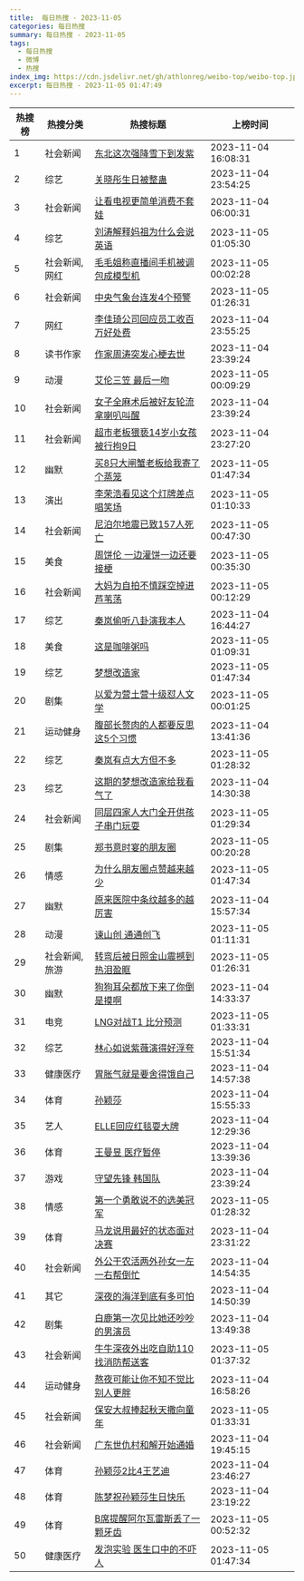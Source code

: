 ```yaml
---
title:  每日热搜 - 2023-11-05
categories: 每日热搜
summary: 每日热搜 - 2023-11-05
tags:
  - 每日热搜
  - 微博
  - 热搜
index_img: https://cdn.jsdelivr.net/gh/athlonreg/weibo-top/weibo-top.jpeg
excerpt: 每日热搜 - 2023-11-05 01:47:49
---
```


| 热搜榜 | 热搜分类 | 热搜标题 | 上榜时间 |
| --- | --- | --- | --- |
| 1 | 社会新闻 | [东北这次强降雪下到发紫](https://s.weibo.com/weibo%3Fq%3D%2523%E4%B8%9C%E5%8C%97%E8%BF%99%E6%AC%A1%E5%BC%BA%E9%99%8D%E9%9B%AA%E4%B8%8B%E5%88%B0%E5%8F%91%E7%B4%AB%2523) | 2023-11-04 16:08:31 | 
| 2 | 综艺 | [关晓彤生日被整蛊](https://s.weibo.com/weibo%3Fq%3D%2523%E5%85%B3%E6%99%93%E5%BD%A4%E7%94%9F%E6%97%A5%E8%A2%AB%E6%95%B4%E8%9B%8A%2523) | 2023-11-04 23:54:25 | 
| 3 | 社会新闻 | [让看电视更简单消费不套娃](https://s.weibo.com/weibo%3Fq%3D%2523%E8%AE%A9%E7%9C%8B%E7%94%B5%E8%A7%86%E6%9B%B4%E7%AE%80%E5%8D%95%E6%B6%88%E8%B4%B9%E4%B8%8D%E5%A5%97%E5%A8%83%2523) | 2023-11-04 06:00:31 | 
| 4 | 综艺 | [刘涛解释妈祖为什么会说英语](https://s.weibo.com/weibo%3Fq%3D%2523%E5%88%98%E6%B6%9B%E8%A7%A3%E9%87%8A%E5%A6%88%E7%A5%96%E4%B8%BA%E4%BB%80%E4%B9%88%E4%BC%9A%E8%AF%B4%E8%8B%B1%E8%AF%AD%2523) | 2023-11-05 01:05:30 | 
| 5 | 社会新闻,网红 | [毛毛姐称直播间手机被调包成模型机](https://s.weibo.com/weibo%3Fq%3D%2523%E6%AF%9B%E6%AF%9B%E5%A7%90%E7%A7%B0%E7%9B%B4%E6%92%AD%E9%97%B4%E6%89%8B%E6%9C%BA%E8%A2%AB%E8%B0%83%E5%8C%85%E6%88%90%E6%A8%A1%E5%9E%8B%E6%9C%BA%2523) | 2023-11-05 00:02:28 | 
| 6 | 社会新闻 | [中央气象台连发4个预警](https://s.weibo.com/weibo%3Fq%3D%2523%E4%B8%AD%E5%A4%AE%E6%B0%94%E8%B1%A1%E5%8F%B0%E8%BF%9E%E5%8F%914%E4%B8%AA%E9%A2%84%E8%AD%A6%2523) | 2023-11-05 01:26:31 | 
| 7 | 网红 | [李佳琦公司回应员工收百万好处费](https://s.weibo.com/weibo%3Fq%3D%2523%E6%9D%8E%E4%BD%B3%E7%90%A6%E5%85%AC%E5%8F%B8%E5%9B%9E%E5%BA%94%E5%91%98%E5%B7%A5%E6%94%B6%E7%99%BE%E4%B8%87%E5%A5%BD%E5%A4%84%E8%B4%B9%2523) | 2023-11-04 23:55:25 | 
| 8 | 读书作家 | [作家周涛突发心梗去世](https://s.weibo.com/weibo%3Fq%3D%2523%E4%BD%9C%E5%AE%B6%E5%91%A8%E6%B6%9B%E7%AA%81%E5%8F%91%E5%BF%83%E6%A2%97%E5%8E%BB%E4%B8%96%2523) | 2023-11-04 23:39:24 | 
| 9 | 动漫 | [艾伦三笠 最后一吻](https://s.weibo.com/weibo%3Fq%3D%2523%E8%89%BE%E4%BC%A6%E4%B8%89%E7%AC%A0%20%E6%9C%80%E5%90%8E%E4%B8%80%E5%90%BB%2523) | 2023-11-05 00:09:29 | 
| 10 | 社会新闻 | [女子全麻术后被好友轮流拿喇叭叫醒](https://s.weibo.com/weibo%3Fq%3D%2523%E5%A5%B3%E5%AD%90%E5%85%A8%E9%BA%BB%E6%9C%AF%E5%90%8E%E8%A2%AB%E5%A5%BD%E5%8F%8B%E8%BD%AE%E6%B5%81%E6%8B%BF%E5%96%87%E5%8F%AD%E5%8F%AB%E9%86%92%2523) | 2023-11-04 23:39:24 | 
| 11 | 社会新闻 | [超市老板猥亵14岁小女孩被行拘9日](https://s.weibo.com/weibo%3Fq%3D%2523%E8%B6%85%E5%B8%82%E8%80%81%E6%9D%BF%E7%8C%A5%E4%BA%B514%E5%B2%81%E5%B0%8F%E5%A5%B3%E5%AD%A9%E8%A2%AB%E8%A1%8C%E6%8B%989%E6%97%A5%2523) | 2023-11-04 23:27:20 | 
| 12 | 幽默 | [买8只大闸蟹老板给我寄了个蒸笼](https://s.weibo.com/weibo%3Fq%3D%2523%E4%B9%B08%E5%8F%AA%E5%A4%A7%E9%97%B8%E8%9F%B9%E8%80%81%E6%9D%BF%E7%BB%99%E6%88%91%E5%AF%84%E4%BA%86%E4%B8%AA%E8%92%B8%E7%AC%BC%2523) | 2023-11-05 01:47:34 | 
| 13 | 演出 | [李荣浩看见这个灯牌差点唱笑场](https://s.weibo.com/weibo%3Fq%3D%2523%E6%9D%8E%E8%8D%A3%E6%B5%A9%E7%9C%8B%E8%A7%81%E8%BF%99%E4%B8%AA%E7%81%AF%E7%89%8C%E5%B7%AE%E7%82%B9%E5%94%B1%E7%AC%91%E5%9C%BA%2523) | 2023-11-05 01:10:33 | 
| 14 | 社会新闻 | [尼泊尔地震已致157人死亡](https://s.weibo.com/weibo%3Fq%3D%2523%E5%B0%BC%E6%B3%8A%E5%B0%94%E5%9C%B0%E9%9C%87%E5%B7%B2%E8%87%B4157%E4%BA%BA%E6%AD%BB%E4%BA%A1%2523) | 2023-11-05 00:47:30 | 
| 15 | 美食 | [周饼伦 一边灌饼一边还要接梗](https://s.weibo.com/weibo%3Fq%3D%2523%E5%91%A8%E9%A5%BC%E4%BC%A6%20%E4%B8%80%E8%BE%B9%E7%81%8C%E9%A5%BC%E4%B8%80%E8%BE%B9%E8%BF%98%E8%A6%81%E6%8E%A5%E6%A2%97%2523) | 2023-11-05 00:35:30 | 
| 16 | 社会新闻 | [大妈为自拍不慎踩空掉进芦苇荡](https://s.weibo.com/weibo%3Fq%3D%2523%E5%A4%A7%E5%A6%88%E4%B8%BA%E8%87%AA%E6%8B%8D%E4%B8%8D%E6%85%8E%E8%B8%A9%E7%A9%BA%E6%8E%89%E8%BF%9B%E8%8A%A6%E8%8B%87%E8%8D%A1%2523) | 2023-11-05 00:12:29 | 
| 17 | 综艺 | [秦岚偷听八卦演我本人](https://s.weibo.com/weibo%3Fq%3D%2523%E7%A7%A6%E5%B2%9A%E5%81%B7%E5%90%AC%E5%85%AB%E5%8D%A6%E6%BC%94%E6%88%91%E6%9C%AC%E4%BA%BA%2523) | 2023-11-04 16:44:27 | 
| 18 | 美食 | [这是咖啡粥吗](https://s.weibo.com/weibo%3Fq%3D%2523%E8%BF%99%E6%98%AF%E5%92%96%E5%95%A1%E7%B2%A5%E5%90%97%2523) | 2023-11-05 01:09:31 | 
| 19 | 综艺 | [梦想改造家](https://s.weibo.com/weibo%3Fq%3D%2523%E6%A2%A6%E6%83%B3%E6%94%B9%E9%80%A0%E5%AE%B6%2523) | 2023-11-05 01:47:34 | 
| 20 | 剧集 | [以爱为营土营十级怼人文学](https://s.weibo.com/weibo%3Fq%3D%2523%E4%BB%A5%E7%88%B1%E4%B8%BA%E8%90%A5%E5%9C%9F%E8%90%A5%E5%8D%81%E7%BA%A7%E6%80%BC%E4%BA%BA%E6%96%87%E5%AD%A6%2523) | 2023-11-05 00:01:25 | 
| 21 | 运动健身 | [腹部长赘肉的人都要反思这5个习惯](https://s.weibo.com/weibo%3Fq%3D%2523%E8%85%B9%E9%83%A8%E9%95%BF%E8%B5%98%E8%82%89%E7%9A%84%E4%BA%BA%E9%83%BD%E8%A6%81%E5%8F%8D%E6%80%9D%E8%BF%995%E4%B8%AA%E4%B9%A0%E6%83%AF%2523) | 2023-11-04 13:41:36 | 
| 22 | 综艺 | [秦岚有点大方但不多](https://s.weibo.com/weibo%3Fq%3D%2523%E7%A7%A6%E5%B2%9A%E6%9C%89%E7%82%B9%E5%A4%A7%E6%96%B9%E4%BD%86%E4%B8%8D%E5%A4%9A%2523) | 2023-11-05 01:28:32 | 
| 23 | 综艺 | [这期的梦想改造家给我看气了](https://s.weibo.com/weibo%3Fq%3D%2523%E8%BF%99%E6%9C%9F%E7%9A%84%E6%A2%A6%E6%83%B3%E6%94%B9%E9%80%A0%E5%AE%B6%E7%BB%99%E6%88%91%E7%9C%8B%E6%B0%94%E4%BA%86%2523) | 2023-11-04 14:30:38 | 
| 24 | 社会新闻 | [同层四家人大门全开供孩子串门玩耍](https://s.weibo.com/weibo%3Fq%3D%2523%E5%90%8C%E5%B1%82%E5%9B%9B%E5%AE%B6%E4%BA%BA%E5%A4%A7%E9%97%A8%E5%85%A8%E5%BC%80%E4%BE%9B%E5%AD%A9%E5%AD%90%E4%B8%B2%E9%97%A8%E7%8E%A9%E8%80%8D%2523) | 2023-11-05 01:29:34 | 
| 25 | 剧集 | [郑书意时宴的朋友圈](https://s.weibo.com/weibo%3Fq%3D%2523%E9%83%91%E4%B9%A6%E6%84%8F%E6%97%B6%E5%AE%B4%E7%9A%84%E6%9C%8B%E5%8F%8B%E5%9C%88%2523) | 2023-11-05 00:20:28 | 
| 26 | 情感 | [为什么朋友圈点赞越来越少](https://s.weibo.com/weibo%3Fq%3D%2523%E4%B8%BA%E4%BB%80%E4%B9%88%E6%9C%8B%E5%8F%8B%E5%9C%88%E7%82%B9%E8%B5%9E%E8%B6%8A%E6%9D%A5%E8%B6%8A%E5%B0%91%2523) | 2023-11-05 01:47:34 | 
| 27 | 幽默 | [原来医院中条纹越多的越厉害](https://s.weibo.com/weibo%3Fq%3D%2523%E5%8E%9F%E6%9D%A5%E5%8C%BB%E9%99%A2%E4%B8%AD%E6%9D%A1%E7%BA%B9%E8%B6%8A%E5%A4%9A%E7%9A%84%E8%B6%8A%E5%8E%89%E5%AE%B3%2523) | 2023-11-04 15:57:34 | 
| 28 | 动漫 | [谏山创 通通创飞](https://s.weibo.com/weibo%3Fq%3D%2523%E8%B0%8F%E5%B1%B1%E5%88%9B%20%E9%80%9A%E9%80%9A%E5%88%9B%E9%A3%9E%2523) | 2023-11-05 01:11:31 | 
| 29 | 社会新闻,旅游 | [转弯后被日照金山震撼到热泪盈眶](https://s.weibo.com/weibo%3Fq%3D%2523%E8%BD%AC%E5%BC%AF%E5%90%8E%E8%A2%AB%E6%97%A5%E7%85%A7%E9%87%91%E5%B1%B1%E9%9C%87%E6%92%BC%E5%88%B0%E7%83%AD%E6%B3%AA%E7%9B%88%E7%9C%B6%2523) | 2023-11-05 01:26:31 | 
| 30 | 幽默 | [狗狗耳朵都放下来了你倒是摸啊](https://s.weibo.com/weibo%3Fq%3D%2523%E7%8B%97%E7%8B%97%E8%80%B3%E6%9C%B5%E9%83%BD%E6%94%BE%E4%B8%8B%E6%9D%A5%E4%BA%86%E4%BD%A0%E5%80%92%E6%98%AF%E6%91%B8%E5%95%8A%2523) | 2023-11-04 14:33:37 | 
| 31 | 电竞 | [LNG对战T1 比分预测](https://s.weibo.com/weibo%3Fq%3D%2523LNG%E5%AF%B9%E6%88%98T1%20%E6%AF%94%E5%88%86%E9%A2%84%E6%B5%8B%2523) | 2023-11-05 01:33:31 | 
| 32 | 综艺 | [林心如说紫薇演得好浮夸](https://s.weibo.com/weibo%3Fq%3D%2523%E6%9E%97%E5%BF%83%E5%A6%82%E8%AF%B4%E7%B4%AB%E8%96%87%E6%BC%94%E5%BE%97%E5%A5%BD%E6%B5%AE%E5%A4%B8%2523) | 2023-11-04 15:51:34 | 
| 33 | 健康医疗 | [胃胀气就是要舍得饿自己](https://s.weibo.com/weibo%3Fq%3D%2523%E8%83%83%E8%83%80%E6%B0%94%E5%B0%B1%E6%98%AF%E8%A6%81%E8%88%8D%E5%BE%97%E9%A5%BF%E8%87%AA%E5%B7%B1%2523) | 2023-11-04 14:57:38 | 
| 34 | 体育 | [孙颖莎](https://s.weibo.com/weibo%3Fq%3D%2523%E5%AD%99%E9%A2%96%E8%8E%8E%2523) | 2023-11-04 15:55:33 | 
| 35 | 艺人 | [ELLE回应红毯耍大牌](https://s.weibo.com/weibo%3Fq%3D%2523ELLE%E5%9B%9E%E5%BA%94%E7%BA%A2%E6%AF%AF%E8%80%8D%E5%A4%A7%E7%89%8C%2523) | 2023-11-04 12:29:36 | 
| 36 | 体育 | [王曼昱 医疗暂停](https://s.weibo.com/weibo%3Fq%3D%2523%E7%8E%8B%E6%9B%BC%E6%98%B1%20%E5%8C%BB%E7%96%97%E6%9A%82%E5%81%9C%2523) | 2023-11-04 13:39:36 | 
| 37 | 游戏 | [守望先锋 韩国队](https://s.weibo.com/weibo%3Fq%3D%2523%E5%AE%88%E6%9C%9B%E5%85%88%E9%94%8B%20%E9%9F%A9%E5%9B%BD%E9%98%9F%2523) | 2023-11-04 23:39:24 | 
| 38 | 情感 | [第一个勇敢说不的选美冠军](https://s.weibo.com/weibo%3Fq%3D%2523%E7%AC%AC%E4%B8%80%E4%B8%AA%E5%8B%87%E6%95%A2%E8%AF%B4%E4%B8%8D%E7%9A%84%E9%80%89%E7%BE%8E%E5%86%A0%E5%86%9B%2523) | 2023-11-05 01:28:32 | 
| 39 | 体育 | [马龙说用最好的状态面对决赛](https://s.weibo.com/weibo%3Fq%3D%2523%E9%A9%AC%E9%BE%99%E8%AF%B4%E7%94%A8%E6%9C%80%E5%A5%BD%E7%9A%84%E7%8A%B6%E6%80%81%E9%9D%A2%E5%AF%B9%E5%86%B3%E8%B5%9B%2523) | 2023-11-04 23:31:22 | 
| 40 | 社会新闻 | [外公干农活两外孙女一左一右帮倒忙](https://s.weibo.com/weibo%3Fq%3D%2523%E5%A4%96%E5%85%AC%E5%B9%B2%E5%86%9C%E6%B4%BB%E4%B8%A4%E5%A4%96%E5%AD%99%E5%A5%B3%E4%B8%80%E5%B7%A6%E4%B8%80%E5%8F%B3%E5%B8%AE%E5%80%92%E5%BF%99%2523) | 2023-11-04 14:54:35 | 
| 41 | 其它 | [深夜的海洋到底有多可怕](https://s.weibo.com/weibo%3Fq%3D%2523%E6%B7%B1%E5%A4%9C%E7%9A%84%E6%B5%B7%E6%B4%8B%E5%88%B0%E5%BA%95%E6%9C%89%E5%A4%9A%E5%8F%AF%E6%80%95%2523) | 2023-11-04 14:50:39 | 
| 42 | 剧集 | [白鹿第一次见比她还吵吵的男演员](https://s.weibo.com/weibo%3Fq%3D%2523%E7%99%BD%E9%B9%BF%E7%AC%AC%E4%B8%80%E6%AC%A1%E8%A7%81%E6%AF%94%E5%A5%B9%E8%BF%98%E5%90%B5%E5%90%B5%E7%9A%84%E7%94%B7%E6%BC%94%E5%91%98%2523) | 2023-11-04 13:49:38 | 
| 43 | 社会新闻 | [牛牛深夜外出吃自助110找消防帮送客](https://s.weibo.com/weibo%3Fq%3D%2523%E7%89%9B%E7%89%9B%E6%B7%B1%E5%A4%9C%E5%A4%96%E5%87%BA%E5%90%83%E8%87%AA%E5%8A%A9110%E6%89%BE%E6%B6%88%E9%98%B2%E5%B8%AE%E9%80%81%E5%AE%A2%2523) | 2023-11-05 01:37:32 | 
| 44 | 运动健身 | [熬夜可能让你不知不觉比别人更胖](https://s.weibo.com/weibo%3Fq%3D%2523%E7%86%AC%E5%A4%9C%E5%8F%AF%E8%83%BD%E8%AE%A9%E4%BD%A0%E4%B8%8D%E7%9F%A5%E4%B8%8D%E8%A7%89%E6%AF%94%E5%88%AB%E4%BA%BA%E6%9B%B4%E8%83%96%2523) | 2023-11-04 16:58:26 | 
| 45 | 社会新闻 | [保安大叔捧起秋天撒向童年](https://s.weibo.com/weibo%3Fq%3D%2523%E4%BF%9D%E5%AE%89%E5%A4%A7%E5%8F%94%E6%8D%A7%E8%B5%B7%E7%A7%8B%E5%A4%A9%E6%92%92%E5%90%91%E7%AB%A5%E5%B9%B4%2523) | 2023-11-05 01:33:31 | 
| 46 | 社会新闻 | [广东世仇村和解开始通婚](https://s.weibo.com/weibo%3Fq%3D%2523%E5%B9%BF%E4%B8%9C%E4%B8%96%E4%BB%87%E6%9D%91%E5%92%8C%E8%A7%A3%E5%BC%80%E5%A7%8B%E9%80%9A%E5%A9%9A%2523) | 2023-11-04 19:45:15 | 
| 47 | 体育 | [孙颖莎2比4王艺迪](https://s.weibo.com/weibo%3Fq%3D%2523%E5%AD%99%E9%A2%96%E8%8E%8E2%E6%AF%944%E7%8E%8B%E8%89%BA%E8%BF%AA%2523) | 2023-11-04 23:46:27 | 
| 48 | 体育 | [陈梦祝孙颖莎生日快乐](https://s.weibo.com/weibo%3Fq%3D%2523%E9%99%88%E6%A2%A6%E7%A5%9D%E5%AD%99%E9%A2%96%E8%8E%8E%E7%94%9F%E6%97%A5%E5%BF%AB%E4%B9%90%2523) | 2023-11-04 23:19:22 | 
| 49 | 体育 | [B席提醒阿尔瓦雷斯丢了一颗牙齿](https://s.weibo.com/weibo%3Fq%3D%2523B%E5%B8%AD%E6%8F%90%E9%86%92%E9%98%BF%E5%B0%94%E7%93%A6%E9%9B%B7%E6%96%AF%E4%B8%A2%E4%BA%86%E4%B8%80%E9%A2%97%E7%89%99%E9%BD%BF%2523) | 2023-11-05 00:52:32 | 
| 50 | 健康医疗 | [发泡实验 医生口中的不吓人](https://s.weibo.com/weibo%3Fq%3D%2523%E5%8F%91%E6%B3%A1%E5%AE%9E%E9%AA%8C%20%E5%8C%BB%E7%94%9F%E5%8F%A3%E4%B8%AD%E7%9A%84%E4%B8%8D%E5%90%93%E4%BA%BA%2523) | 2023-11-05 01:47:34 | 
